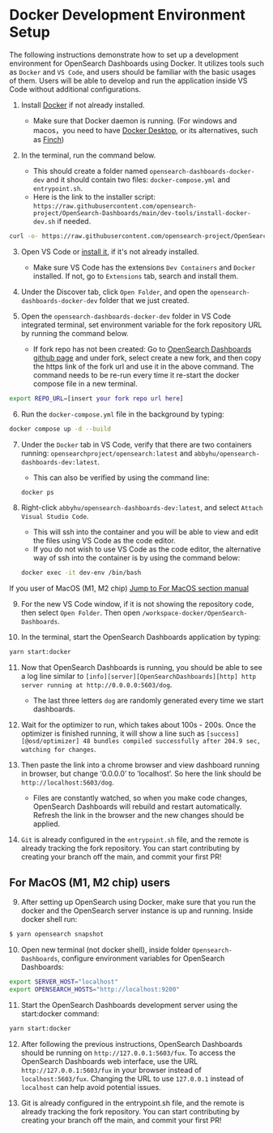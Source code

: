 # Docker Development Environment Setup
The following instructions demonstrate how to set up a development environment for OpenSearch Dashboards using Docker. It utilizes tools such as `Docker` and `VS Code`, and users should be familiar with the basic usages of them. Users will be able to develop and run the application inside VS Code without additional configurations.

1. Install [Docker](https://docs.docker.com/get-docker/) if not already installed. 
    * Make sure that Docker daemon is running. (For windows and macos，you need to have [Docker Desktop](https://docs.docker.com/desktop/), or its alternatives, such as [Finch](https://github.com/runfinch/finch))

2. In the terminal, run the command below.
    * This should create a folder named `opensearch-dashboards-docker-dev` and it should contain two files: `docker-compose.yml` and `entrypoint.sh`. 
    * Here is the link to the installer script: `https://raw.githubusercontent.com/opensearch-project/OpenSearch-Dashboards/main/dev-tools/install-docker-dev.sh` if needed.

```bash
curl -o- https://raw.githubusercontent.com/opensearch-project/OpenSearch-Dashboards/main/dev-tools/install-docker-dev.sh | bash
```

3. Open VS Code or [install it](https://code.visualstudio.com/download), if it's not already installed. 
    * Make sure VS Code has the extensions `Dev Containers` and `Docker` installed. If not, go to `Extensions` tab, search and install them.

4. Under the Discover tab, click `Open Folder`, and open the `opensearch-dashboards-docker-dev` folder that we just created.

5. Open the `opensearch-dashboards-docker-dev` folder in VS Code integrated terminal, set environment variable for the fork repository URL by running the command below.
    * If fork repo has not been created: Go to [OpenSearch Dashboards github page](https://github.com/opensearch-project/OpenSearch-Dashboards) and under fork, select create a new fork, and then copy the https link of the fork url and use it in the above command. The command needs to be re-run every time it re-start the docker compose file in a new terminal.
```bash
export REPO_URL=[insert your fork repo url here]
``` 
    
6. Run the `docker-compose.yml` file in the background by typing: 
```bash
docker compose up -d --build
```

7. Under the `Docker` tab in VS Code, verify that there are two containers running: `opensearchproject/opensearch:latest` and `abbyhu/opensearch-dashboards-dev:latest`. 
    * This can also be verified by using the command line: 
    ```bash
    docker ps
    ```

8. Right-click `abbyhu/opensearch-dashboards-dev:latest`, and select `Attach Visual Studio Code`. 
    * This will ssh into the container and you will be able to view and edit the files using VS Code as the code editor. 
    * If you do not wish to use VS Code as the code editor, the alternative way of ssh into the container is by using the command below: 
    ```bash
    docker exec -it dev-env /bin/bash
    ```

If you user of MacOS (M1, M2 chip) [Jump to For MacOS section manual](#for-macos-m1-m2-chip-users)

9. For the new VS Code window, if it is not showing the repository code, then select `Open Folder`. Then open `/workspace-docker/OpenSearch-Dashboards`.


10. In the terminal, start the OpenSearch Dashboards application by typing:
```bash
yarn start:docker
```


11. Now that OpenSearch Dashboards is running, you should be able to see a log line similar to `[info][server][OpenSearchDashboards][http] http server running at http://0.0.0.0:5603/dog`. 
    * The last three letters `dog` are randomly generated every time we start dashboards.

12. Wait for the optimizer to run, which takes about 100s - 200s. Once the optimizer is finished running, it will show a line such as `[success][@osd/optimizer] 48 bundles compiled successfully after 204.9 sec, watching for changes`.

13. Then paste the link into a chrome browser and view dashboard running in browser, but change ‘0.0.0.0’ to ‘localhost’. So here the link should be `http://localhost:5603/dog`.
    * Files are constantly watched, so when you make code changes, OpenSearch Dashboards will rebuild and restart automatically. Refresh the link in the browser and the new changes should be applied.

14. `Git` is already configured in the `entrypoint.sh` file, and the remote is already tracking the fork repository. You can start contributing by creating your branch off the main, and commit your first PR!


## For MacOS (M1, M2 chip) users
9. After setting up OpenSearch using Docker, make sure that you run the docker and the OpenSearch server instance is up and running. Inside docker shell run:
```bash
$ yarn opensearch snapshot
``` 

10. Open new terminal (not docker shell), inside folder ```Opensearch-Dashboards```, configure environment variables for OpenSearch Dashboards:
```bash
export SERVER_HOST="localhost"
export OPENSEARCH_HOSTS="http://localhost:9200"
```

11. Start the OpenSearch Dashboards development server using the start:docker command:
```bash
yarn start:docker
```

12. After following the previous instructions, OpenSearch Dashboards should be running on ```http://127.0.0.1:5603/fux```. To access the OpenSearch Dashboards web interface, use the URL ```http://127.0.0.1:5603/fux``` in your browser instead of ```localhost:5603/fux```. Changing the URL to use ```127.0.0.1``` instead of ```localhost``` can help avoid potential issues.

13. Git is already configured in the entrypoint.sh file, and the remote is already tracking the fork repository. You can start contributing by creating your branch off the main, and commit your first PR!